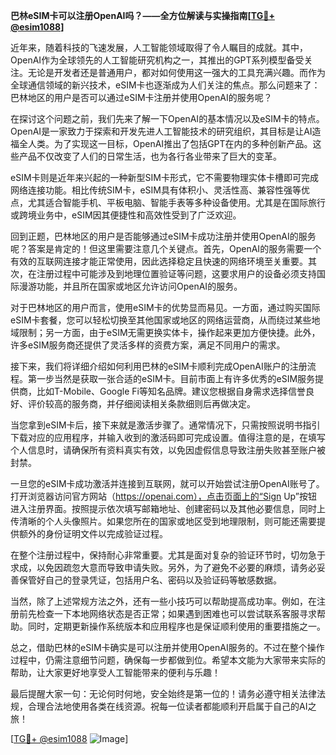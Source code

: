 **巴林eSIM卡可以注册OpenAI吗？——全方位解读与实操指南[[TG💪+ @esim1088](https://t.me/s/esim1088)]**

近年来，随着科技的飞速发展，人工智能领域取得了令人瞩目的成就。其中，OpenAI作为全球领先的人工智能研究机构之一，其推出的GPT系列模型备受关注。无论是开发者还是普通用户，都对如何使用这一强大的工具充满兴趣。而作为全球通信领域的新兴技术，eSIM卡也逐渐成为人们关注的焦点。那么问题来了：巴林地区的用户是否可以通过eSIM卡注册并使用OpenAI的服务呢？

在探讨这个问题之前，我们先来了解一下OpenAI的基本情况以及eSIM卡的特点。OpenAI是一家致力于探索和开发先进人工智能技术的研究组织，其目标是让AI造福全人类。为了实现这一目标，OpenAI推出了包括GPT在内的多种创新产品。这些产品不仅改变了人们的日常生活，也为各行各业带来了巨大的变革。

eSIM卡则是近年来兴起的一种新型SIM卡形式，它不需要物理实体卡槽即可完成网络连接功能。相比传统SIM卡，eSIM具有体积小、灵活性高、兼容性强等优点，尤其适合智能手机、平板电脑、智能手表等多种设备使用。尤其是在国际旅行或跨境业务中，eSIM因其便捷性和高效性受到了广泛欢迎。

回到正题，巴林地区的用户是否能够通过eSIM卡成功注册并使用OpenAI的服务呢？答案是肯定的！但这里需要注意几个关键点。首先，OpenAI的服务需要一个有效的互联网连接才能正常使用，因此选择稳定且快速的网络环境至关重要。其次，在注册过程中可能涉及到地理位置验证等问题，这要求用户的设备必须支持国际漫游功能，并且所在国家或地区允许访问OpenAI的服务。

对于巴林地区的用户而言，使用eSIM卡的优势显而易见。一方面，通过购买国际eSIM卡套餐，您可以轻松切换至其他国家或地区的网络运营商，从而绕过某些地域限制；另一方面，由于eSIM无需更换实体卡，操作起来更加方便快捷。此外，许多eSIM服务商还提供了灵活多样的资费方案，满足不同用户的需求。

接下来，我们将详细介绍如何利用巴林的eSIM卡顺利完成OpenAI账户的注册流程。第一步当然是获取一张合适的eSIM卡。目前市面上有许多优秀的eSIM服务提供商，比如T-Mobile、Google Fi等知名品牌。建议您根据自身需求选择信誉良好、评价较高的服务商，并仔细阅读相关条款细则后再做决定。

当您拿到eSIM卡后，接下来就是激活步骤了。通常情况下，只需按照说明书指引下载对应的应用程序，并输入收到的激活码即可完成设置。值得注意的是，在填写个人信息时，请确保所有资料真实有效，以免因虚假信息导致注册失败甚至账户被封禁。

一旦您的eSIM卡成功激活并连接到互联网，就可以开始尝试注册OpenAI账号了。打开浏览器访问官方网站（https://openai.com），点击页面上的“Sign Up”按钮进入注册界面。按照提示依次填写邮箱地址、创建密码以及其他必要信息，同时上传清晰的个人头像照片。如果您所在的国家或地区受到地理限制，则可能还需要提供额外的身份证明文件以完成验证过程。

在整个注册过程中，保持耐心非常重要。尤其是面对复杂的验证环节时，切勿急于求成，以免因疏忽大意而导致申请失败。另外，为了避免不必要的麻烦，请务必妥善保管好自己的登录凭证，包括用户名、密码以及验证码等敏感数据。

当然，除了上述常规方法之外，还有一些小技巧可以帮助提高成功率。例如，在注册前先检查一下本地网络状态是否正常；如果遇到困难也可以尝试联系客服寻求帮助。同时，定期更新操作系统版本和应用程序也是保证顺利使用的重要措施之一。

总之，借助巴林的eSIM卡确实是可以注册并使用OpenAI服务的。不过在整个操作过程中，仍需注意细节问题，确保每一步都做到位。希望本文能为大家带来实际的帮助，让大家更好地享受人工智能带来的便利与乐趣！

最后提醒大家一句：无论何时何地，安全始终是第一位的！请务必遵守相关法律法规，合理合法地使用各类在线资源。祝每一位读者都能顺利开启属于自己的AI之旅！

[[TG💪+ @esim1088](https://t.me/s/esim1088) ![Image](https://i.postimg.cc/4NQfJmqS/Snipaste-2025-05-13-00-14-12.png)]